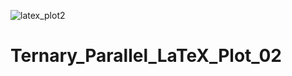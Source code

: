![latex_plot2](https://user-images.githubusercontent.com/18000553/115963004-83556f80-a53b-11eb-9fc5-acc8c2ba8a37.png)

# Ternary_Parallel_LaTeX_Plot_02
